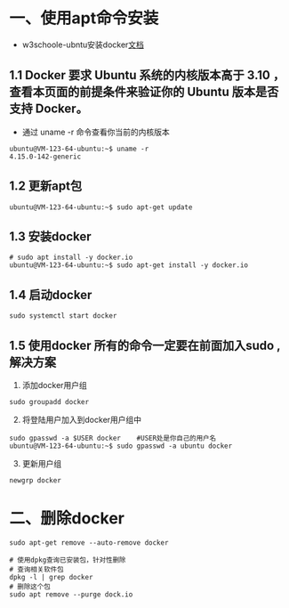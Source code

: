 # 一、使用apt命令安装

- w3schoole-ubntu安装docker[文档](https://www.w3cschool.cn/docker/ubuntu-docker-install.html)

## 1.1 Docker 要求 Ubuntu 系统的内核版本高于 3.10 ，查看本页面的前提条件来验证你的 Ubuntu 版本是否支持 Docker。

- 通过 uname -r 命令查看你当前的内核版本

```shell
ubuntu@VM-123-64-ubuntu:~$ uname -r
4.15.0-142-generic
```

## 1.2 更新apt包

```shell
ubuntu@VM-123-64-ubuntu:~$ sudo apt-get update
```

## 1.3 安装docker

```shell
# sudo apt install -y docker.io
ubuntu@VM-123-64-ubuntu:~$ sudo apt-get install -y docker.io
```

## 1.4 启动docker

```shell
sudo systemctl start docker
```

## 1.5 使用docker 所有的命令一定要在前面加入sudo ,解决方案

1. 添加docker用户组

```shell
sudo groupadd docker
```

2. 将登陆用户加入到docker用户组中

```shell
sudo gpasswd -a $USER docker	#USER处是你自己的用户名
ubuntu@VM-123-64-ubuntu:~$ sudo gpasswd -a ubuntu docker
```

3. 更新用户组

```shell
newgrp docker
```

# 二、删除docker

```shell
sudo apt-get remove --auto-remove docker

# 使用dpkg查询已安装包，针对性删除
# 查询相关软件包
dpkg -l | grep docker
# 删除这个包
sudo apt remove --purge dock.io
```

